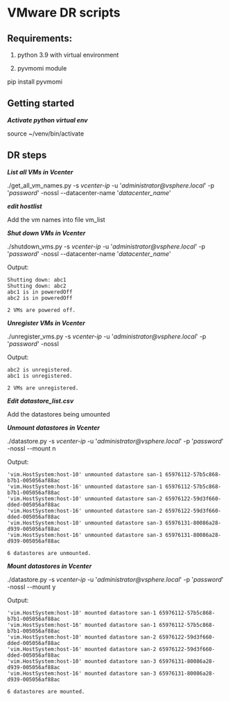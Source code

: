 # VMware DR scripts

## Requirements:

1. python 3.9 with virtual environment

2. pyvmomi module

pip install pyvmomi

## Getting started

**_Activate python virtual env_**

source ~/venv/bin/activate

## DR steps

**_List all VMs in Vcenter_**

./get_all_vm_names.py -s _vcenter-ip_ -u '_administrator@vsphere.local_' -p '_password_' -nossl --datacenter-name '_datacenter_name_'

**_edit hostlist_**

Add the vm names into file vm_list

**_Shut down VMs in Vcenter_**

./shutdown_vms.py -s _vcenter-ip_ -u '_administrator@vsphere.local_' -p '_password_' -nossl --datacenter-name '_datacenter_name_'

Output:

    Shutting down: abc1
    Shutting down: abc2
    abc1 is in poweredOff
    abc2 is in poweredOff

    2 VMs are powered off.

**_Unregister VMs in Vcenter_**

./unregister_vms.py -s _vcenter-ip_ -u '_administrator@vsphere.local_' -p '_password_' -nossl

Output:

    abc2 is unregistered.
    abc1 is unregistered.

    2 VMs are unregistered.

**_Edit datastore_list.csv_**

Add the datastores being umounted

**_Unmount datastores in Vcenter_**

./datastore.py -s _vcenter-ip_ -u '_administrator@vsphere.local_' -p '_password_' -nossl --mount n

Output:

    'vim.HostSystem:host-10' unmounted datastore san-1 65976112-57b5c868-b7b1-005056af88ac
    'vim.HostSystem:host-16' unmounted datastore san-1 65976112-57b5c868-b7b1-005056af88ac
    'vim.HostSystem:host-10' unmounted datastore san-2 65976122-59d3f660-dded-005056af88ac
    'vim.HostSystem:host-16' unmounted datastore san-2 65976122-59d3f660-dded-005056af88ac
    'vim.HostSystem:host-10' unmounted datastore san-3 65976131-80086a28-d939-005056af88ac
    'vim.HostSystem:host-16' unmounted datastore san-3 65976131-80086a28-d939-005056af88ac

    6 datastores are unmounted.

**_Mount datastores in Vcenter_**

./datastore.py -s _vcenter-ip_ -u '_administrator@vsphere.local_' -p '_password_' -nossl --mount y

Output:

    'vim.HostSystem:host-10' mounted datastore san-1 65976112-57b5c868-b7b1-005056af88ac
    'vim.HostSystem:host-16' mounted datastore san-1 65976112-57b5c868-b7b1-005056af88ac
    'vim.HostSystem:host-10' mounted datastore san-2 65976122-59d3f660-dded-005056af88ac
    'vim.HostSystem:host-16' mounted datastore san-2 65976122-59d3f660-dded-005056af88ac
    'vim.HostSystem:host-10' mounted datastore san-3 65976131-80086a28-d939-005056af88ac
    'vim.HostSystem:host-16' mounted datastore san-3 65976131-80086a28-d939-005056af88ac

    6 datastores are mounted.
